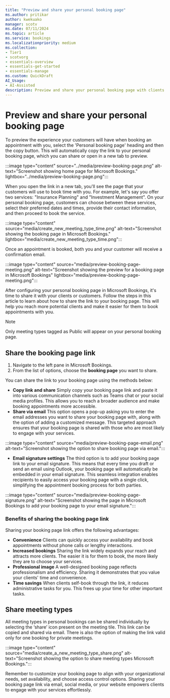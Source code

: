 ```yaml
---
title: "Preview and share your personal booking page"
ms.author: pritikar
author: kwekuako
manager: scotv
ms.date: 07/11/2024  
ms.topic: article
ms.service: bookings
ms.localizationpriority: medium
ms.collection:
- Tier1
- scotvorg
- essentials-overview
- essentials-get-started
- essentials-manage
ms.custom: QuickDraft
AI_Usage:  
- AI-Assisted
description: Preview and share your personal booking page with clients and customers with Microsoft Bookings.
---
```


# Preview and share your personal booking page

To preview the experience your customers will have when booking an appointment with you, select the 'Personal booking page' heading and then the copy button. This will automatically copy the link to your personal booking page, which you can share or open in a new tab to preview.

:::image type="content" source="../media/preview-booking-page.png" alt-text="Screenshot showing home page for Microsoft Bookings." lightbox="../media/preview-booking-page.png":::

When you open the link in a new tab, you'll see the page that your customers will use to book time with you. For example, let's say you offer two services: "Insurance Planning" and "Investment Management". On your personal booking page, customers can choose between these services, select their preferred dates and times, provide their contact information, and then proceed to book the service.

:::image type="content" source="media/create_new_meeting_type_time.png" alt-text="Screenshot showing the booking page in Microsoft Bookings." lightbox="media/create_new_meeting_type_time.png":::

Once an appointment is booked, both you and your customer will receive a confirmation email.

:::image type="content" source="media/preview-booking-page-meeting.png" alt-text="Screenshot showing the preview for a booking page in Microsoft Bookings" lightbox="media/preview-booking-page-meeting.png":::

After configuring your personal booking page in Microsoft Bookings, it's time to share it with your clients or customers. Follow the steps in this article to learn about how to share the link to your booking page. This will help you reach more potential clients and make it easier for them to book appointments with you.

>[!NOTE]
> Only meeting types tagged as Public will appear on your personal booking page.

## Share the booking page link

1. Navigate to the left pane in Microsoft Bookings.
2. From the list of options, choose the **booking page** you want to share.

You can share the link to your booking page using the methods below:

- **Copy link and share** Simply copy your booking page link and paste it into various communication channels such as Teams chat or your social media profiles. This allows you to reach a broader audience and make booking appointments more accessible.
- **Share via email** This option opens a pop-up asking you to enter the email addresses you want to share your booking page with, along with the option of adding a customized message. This targeted approach ensures that your booking page is shared with those who are most likely to engage with your services.

:::image type="content" source="media/preview-booking-page-email.png" alt-text="Screenshot showing the option to share booking page via email.":::

- **Email signature settings** The third option is to add your booking page link to your email signature. This means that every time you draft or send an email using Outlook, your booking page will automatically be embedded in your email signature. This seamless integration enables recipients to easily access your booking page with a single click, simplifying the appointment booking process for both parties.

:::image type="content" source="media/preview-booking-page-signature.png" alt-text="Screenshot showing the page in Microsoft Bookings to add your booking page to your email signature.":::

### Benefits of sharing the booking page link

Sharing your booking page link offers the following advantages:

- **Convenience** Clients can quickly access your availability and book appointments without phone calls or lengthy interactions.
- **Increased bookings** Sharing the link widely expands your reach and attracts more clients. The easier it is for them to book, the more likely they are to choose your services.
- **Professional image** A well-designed booking page reflects professionalism and efficiency. Sharing it demonstrates that you value your clients' time and convenience.
- **Time savings** When clients self-book through the link, it reduces administrative tasks for you. This frees up your time for other important tasks.

## Share meeting types

All meeting types in personal bookings can be shared individually by selecting the ‘share’ icon present on the meeting tile. This link can be copied and shared via email. There is also the option of making the link valid only for one booking for private meetings.

:::image type="content" source="media/create_a_new_meeting_type_share.png" alt-text="Screenshot showing the option to share meeting types Microsoft Bookings.":::

Remember to customize your booking page to align with your organizational needs, set availability, and choose access control options. Sharing your booking page link via email, social media, or your website empowers clients to engage with your services effortlessly.
